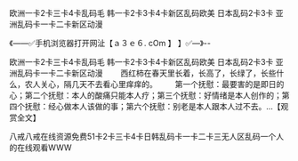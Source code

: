 欧洲一卡2卡三卡4卡乱码毛
韩一卡2卡3卡4卡新区乱码欧美
日本乱码2卡3卡
亚洲乱码卡一卡二卡新区动漫


《——✅手机浏览器打开网沚【ａ３ｅ６. cOm 】 】✅—》--

欧洲一卡2卡三卡4卡乱码毛
韩一卡2卡3卡4卡新区乱码欧美
日本乱码2卡3卡
亚洲乱码卡一卡二卡新区动漫
　　西红柿在春天里长着，长高了，长绿了，长些什么，农人关心，隔几天不去看心里痒痒的。
　　第一个抚慰：最要害的是即日的心；第二个抚慰：本人的酸痛只能本人疗；第三个抚慰：好情绪是本人创作的；第四个抚慰：经心做本人该做的事；第六个抚慰：别老是本人跟本人过不去。...【观赏全文】





八戒八戒在线资源免费51卡2卡三卡4卡日韩乱码卡一卡二卡三无人区乱码一个人的在线观看WWW
